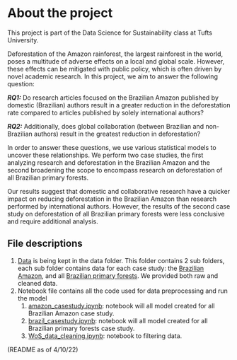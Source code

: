 # About the project 
This project is part of the Data Science for Sustainability class at Tufts University. 

Deforestation of the Amazon rainforest, the largest rainforest in the world, poses a multitude of adverse effects on a local and global scale. However, these effects can be mitigated with public policy, which is often driven by novel academic research. In this project, we aim to answer the following question:

***RQ1:*** Do research articles focused on the Brazilian Amazon published by domestic (Brazilian) authors result in a greater reduction in the deforestation rate compared to articles published by solely international authors?

***RQ2:*** Additionally, does global collaboration (between Brazilian and non-Brazilian authors) result in the greatest reduction in deforestation?

In order to answer these questions, we use various statistical models to uncover these relationships. We perform two case studies, the first analyzing research and deforestation in the Brazilian Amazon and the second broadening the scope to encompass research on deforestation of all Brazilian primary forests. 

Our results suggest that domestic and collaborative research have a quicker impact on reducing deforestation in the Brazilian Amazon than research performed by international authors. However, the results of the second case study on deforestation of all Brazilian primary forests were less conclusive and require additional analysis.

## File descriptions
1. [Data](https://github.com/btiv/DSS_Final_Proj/tree/main/data) is being kept in the data folder. This folder contains 2 sub folders, each sub folder contains data for each case study: the [Brazilian Amazon](https://github.com/btiv/DSS_Final_Proj/tree/main/data/Amazon_research), and all [Brazilian primary forests](https://github.com/btiv/DSS_Final_Proj/tree/main/data/Brazil_research). We provided both raw and cleaned data. 
2. Notebook file contains all the code used for data preprocessing and run the model 
   1. [amazon_casestudy.ipynb](https://github.com/btiv/DSS_Final_Proj/blob/main/notebook/amazon_casestudy.ipynb): notebook will all model created for all Brazilian Amazon case study.
   2. [brazil_casestudy.ipynb](https://github.com/btiv/DSS_Final_Proj/blob/main/notebook/brazil_casestudy.ipynb): notebook will all model created for all Brazilian primary forests case study.
   3. [WoS_data_cleaning.ipynb](https://github.com/btiv/DSS_Final_Proj/blob/main/notebook/WoS_data_cleaning.ipynb): notebook to filtering data.

(README as of 4/10/22)